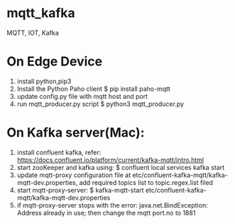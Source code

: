 # mqtt_kafka
MQTT, IOT, Kafka

# On Edge Device 

1. install python,pip3 
2. Install the Python Paho client
	$ pip install paho-mqtt
3. update config.py file with mqtt host and port 
4. run mqtt_producer.py script
	$ python3 mqtt_producer.py

# On Kafka server(Mac):

1. install confluent kafka, refer: https://docs.confluent.io/platform/current/kafka-mqtt/intro.html
2. start zooKeeper and kafka using: 
	$ confluent local services kafka start
3. update mqtt-proxy configuration file at etc/confluent-kafka-mqtt/kafka-mqtt-dev.properties, add required topics list to topic.regex.list filed
4. start mqtt-proxy-server: 
	$ kafka-mqtt-start etc/confluent-kafka-mqtt/kafka-mqtt-dev.properties
5. if mqtt-proxy-server stops with the error: java.net.BindException: Address already in use; then change the mqtt port.no to 1881
